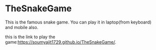 # TheSnakeGame
This is the famous snake game. You can play it in laptop(from keyboard) and mobile also.

this is the link to play the game:https://soumyajit1729.github.io/TheSnakeGame/.
